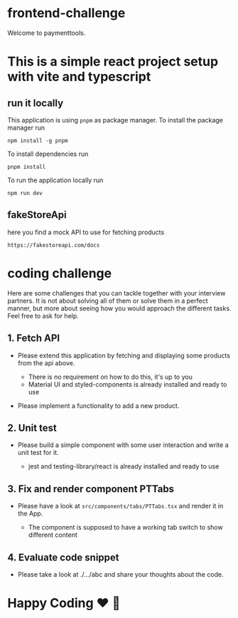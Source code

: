 # frontend-challenge

Welcome to paymenttools.

# This is a simple react project setup with vite and typescript

## run it locally

This application is using `pnpm` as package manager. To install the package manager run

```
npm install -g pnpm
```

To install dependencies run

```
pnpm install
```

To run the application locally run

```
npm run dev
```

## fakeStoreApi

here you find a mock API to use for fetching products

```
https://fakestoreapi.com/docs
```

# coding challenge

Here are some challenges that you can tackle together with your interview partners. It is not about solving all of them or solve them in a perfect manner, but more about seeing how you would approach the different tasks. Feel free to ask for help.

## 1. Fetch API

- Please extend this application by fetching and displaying some products from the api above.

  - There is no requirement on how to do this, it's up to you
  - Material UI and styled-components is already installed and ready to use

- Please implement a functionality to add a new product.

## 2. Unit test

- Please build a simple component with some user interaction and write a unit test for it.

  - jest and testing-library/react is already installed and ready to use

## 3. Fix and render component PTTabs

- Please have a look at `src/components/tabs/PTTabs.tsx` and render it in the App.

  - The component is supposed to have a working tab switch to show different content

## 4. Evaluate code snippet

- Please take a look at ./.../abc and share your thoughts about the code.

# Happy Coding :heart: :rocket:
